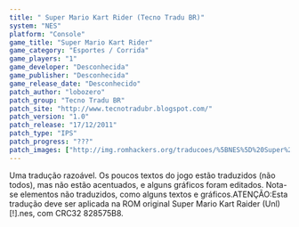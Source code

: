 ```yaml
---
title: " Super Mario Kart Rider (Tecno Tradu BR)"
system: "NES"
platform: "Console"
game_title: "Super Mario Kart Rider"
game_category: "Esportes / Corrida"
game_players: "1"
game_developer: "Desconhecida"
game_publisher: "Desconhecida"
game_release_date: "Desconhecido"
patch_author: "lobozero"
patch_group: "Tecno Tradu BR"
patch_site: "http://www.tecnotradubr.blogspot.com/"
patch_version: "1.0"
patch_release: "17/12/2011"
patch_type: "IPS"
patch_progress: "???"
patch_images: ["http://img.romhackers.org/traducoes/%5BNES%5D%20Super%20Mario%20Kart%20Rider%20-%20Tecno%20Tradu%20BR%20-%201.png","http://img.romhackers.org/traducoes/%5BNES%5D%20Super%20Mario%20Kart%20Rider%20-%20Tecno%20Tradu%20BR%20-%202.png","http://img.romhackers.org/traducoes/%5BNES%5D%20Super%20Mario%20Kart%20Rider%20-%20Tecno%20Tradu%20BR%20-%203.png"]
---
```

Uma tradução razoável. Os poucos textos do jogo estão traduzidos (não todos), mas não estão acentuados, e alguns gráficos foram editados. Nota-se elementos não traduzidos, como alguns textos e gráficos.ATENÇÃO:Esta tradução deve ser aplicada na ROM original Super Mario Kart Raider (Unl) [!].nes, com CRC32 828575B8.